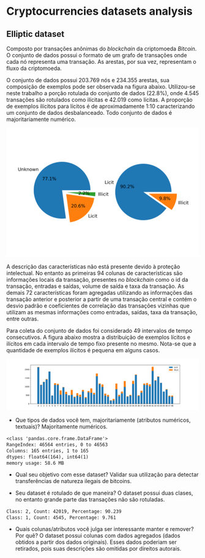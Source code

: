 # Cryptocurrencies datasets analysis


## Elliptic dataset

Composto por transações anônimas do *blockchain* da criptomoeda *Bitcoin*. O conjunto de dados possui o formato de um grafo de transações onde cada nó representa uma transação. As arestas, por sua vez, representam o fluxo da criptomoeda.

O conjunto de dados possui 203.769 nós e 234.355 arestas, sua composição de exemplos pode ser observada na figura abaixo. Utilizou-se neste trabalho a porção rotulada do conjunto de dados (22.8%), onde 4.545 transações são rotulados como ilícitas e 42.019 como lícitas. A proporção de exemplos ilícitos para lícitos é de aproximadamente 1:10 caracterizando um conjunto de dados desbalanceado. Todo conjunto de dados é majoritariamente numérico.


![Classes proportions](/final_assignment/01_data_analysis/01_elliptic_dataset/figs/classes_proportions_1.png)


A descrição das características não está presente devido à proteção intelectual. No entanto as primeiras 94 colunas de características são informações locais da transação, presentes no *blockchain* como o id da transação, entradas e saídas, volume de saída e taxa da transação. As demais 72 características foram agregadas utilizando as informações das transação anterior e posterior a partir de uma transação central e contém o desvio padrão e coeficientes de correlação das transações vizinhas que utilizam as mesmas informações como entradas, saídas, taxa da transação, entre outras.

Para coleta do conjunto de dados foi considerado 49 intervalos de tempo consecutivos. A figura abaixo mostra a distribuição de exemplos lícitos e ilícitos em cada intervalo de tempo fixo presente no mesmo. Nota-se que a quantidade de exemplos ilícitos é pequena em alguns casos.


![Classes by timestep](/final_assignment/01_data_analysis/01_elliptic_dataset/figs/classes_by_timestep.png)


- Que tipos de dados você tem, majoritariamente (atributos numéricos, textuais)?
Majoritamente numéricos.

```
<class 'pandas.core.frame.DataFrame'>
RangeIndex: 46564 entries, 0 to 46563
Columns: 165 entries, 1 to 165
dtypes: float64(164), int64(1)
memory usage: 58.6 MB
```

- Qual seu objetivo com esse dataset?
Validar sua utilização para detectar transferências de natureza ilegais de bitcoins. 

- Seu dataset é rotulado de que maneira?
O dataset possui duas clases, no entanto grande parte das transações não são rotuladas.

```
Class: 2, Count: 42019, Percentage: 90.239
Class: 1, Count: 4545, Percentage: 9.761

```


- Quais colunas/atributos você julga ser interessante manter e remover? Por quê?
O dataset possui colunas com dados agregados (dados obtidos a partir dos dados originais). Esses dados poderiam ser retirados, pois suas descrições são omitidas por direitos autorais.
